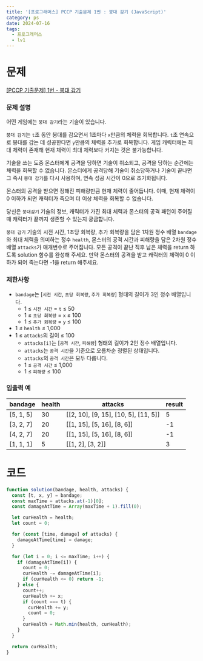 ```yaml
---
title: '[프로그래머스] PCCP 기출문제 1번 : 붕대 감기 (JavaScript)'
category: ps
date: 2024-07-16
tags:
  - 프로그래머스
  - lv1
---
```


# 문제

[[PCCP 기출문제] 1번 - 붕대 감기](https://school.programmers.co.kr/learn/courses/30/lessons/250137)

### 문제 설명

어떤 게임에는 `붕대 감기`라는 기술이 있습니다.

`붕대 감기`는 `t`초 동안 붕대를 감으면서 1초마다 `x`만큼의 체력을 회복합니다. `t`초 연속으로 붕대를 감는 데 성공한다면 `y`만큼의 체력을 추가로 회복합니다. 게임 캐릭터에는 최대 체력이 존재해 현재 체력이 최대 체력보다 커지는 것은 불가능합니다.

기술을 쓰는 도중 몬스터에게 공격을 당하면 기술이 취소되고, 공격을 당하는 순간에는 체력을 회복할 수 없습니다. 몬스터에게 공격당해 기술이 취소당하거나 기술이 끝나면 그 즉시 `붕대 감기`를 다시 사용하며, 연속 성공 시간이 0으로 초기화됩니다.

몬스터의 공격을 받으면 정해진 피해량만큼 현재 체력이 줄어듭니다. 이때, 현재 체력이 0 이하가 되면 캐릭터가 죽으며 더 이상 체력을 회복할 수 없습니다.

당신은 `붕대감기` 기술의 정보, 캐릭터가 가진 최대 체력과 몬스터의 공격 패턴이 주어질 때 캐릭터가 끝까지 생존할 수 있는지 궁금합니다.

`붕대 감기` 기술의 시전 시간, 1초당 회복량, 추가 회복량을 담은 1차원 정수 배열 `bandage`와 최대 체력을 의미하는 정수 `health`, 몬스터의 공격 시간과 피해량을 담은 2차원 정수 배열 `attacks`가 매개변수로 주어집니다. 모든 공격이 끝난 직후 남은 체력을 return 하도록 solution 함수를 완성해 주세요. 만약 몬스터의 공격을 받고 캐릭터의 체력이 0 이하가 되어 죽는다면 -1을 return 해주세요.

### 제한사항

- `bandage`는 [`시전 시간`, `초당 회복량`, `추가 회복량`] 형태의 길이가 3인 정수 배열입니다.
  - 1 ≤ `시전 시간` = `t` ≤ 50
  - 1 ≤ `초당 회복량` = `x` ≤ 100
  - 1 ≤ `추가 회복량` = `y` ≤ 100
- 1 ≤ `health` ≤ 1,000
- 1 ≤ `attacks`의 길이 ≤ 100
  - `attacks[i]`는 [`공격 시간`, `피해량`] 형태의 길이가 2인 정수 배열입니다.
  - `attacks`는 `공격 시간`을 기준으로 오름차순 정렬된 상태입니다.
  - `attacks`의 `공격 시간`은 모두 다릅니다.
  - 1 ≤ `공격 시간` ≤ 1,000
  - 1 ≤ `피해량` ≤ 100

### 입출력 예

| bandage   | health | attacks                              | result |
| --------- | ------ | ------------------------------------ | ------ |
| [5, 1, 5] | 30     | [[2, 10], [9, 15], [10, 5], [11, 5]] | 5      |
| [3, 2, 7] | 20     | [[1, 15], [5, 16], [8, 6]]           | -1     |
| [4, 2, 7] | 20     | [[1, 15], [5, 16], [8, 6]]           | -1     |
| [1, 1, 1] | 5      | [[1, 2], [3, 2]]                     | 3      |

# 코드

```js
function solution(bandage, health, attacks) {
  const [t, x, y] = bandage;
  const maxTime = attacks.at(-1)[0];
  const damageAtTime = Array(maxTime + 1).fill(0);

  let curHealth = health;
  let count = 0;

  for (const [time, damage] of attacks) {
    damageAtTime[time] = damage;
  }

  for (let i = 0; i <= maxTime; i++) {
    if (damageAtTime[i]) {
      count = 0;
      curHealth -= damageAtTime[i];
      if (curHealth <= 0) return -1;
    } else {
      count++;
      curHealth += x;
      if (count === t) {
        curHealth += y;
        count = 0;
      }
      curHealth = Math.min(health, curHealth);
    }
  }

  return curHealth;
}
```
